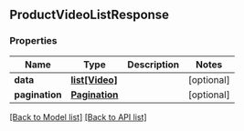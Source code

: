 ## ProductVideoListResponse

### Properties
Name | Type | Description | Notes
------------ | ------------- | ------------- | -------------
**data** | [**list[Video]**](#Video) |  | [optional] 
**pagination** | [**Pagination**](#Pagination) |  | [optional] 

[[Back to Model list]](#documentation-for-models) [[Back to API list]](#documentation-for-api-endpoints)


